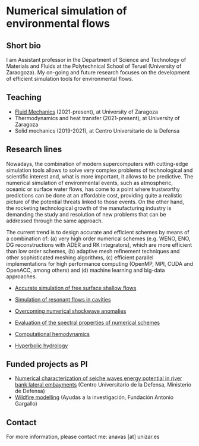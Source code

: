 

# Numerical simulation of environmental flows


## Short bio

I am Assistant professor in the Department of Science and Technology of Materials and Fluids at the Polytechnical School of Teruel (University of Zaraogoza). My on-going and future research focuses on the development of efficient simulation tools for environmental flows.   


## Teaching

- [Fluid Mechanics](teaching/fluidos.md) (2021-present), at University of Zaragoza
- Thermodynamics and heat transfer (2021-present), at University of Zaragoza
- Solid mechanics (2019-2021), at Centro Universitario de la Defensa

## Research lines

Nowadays, the combination of modern supercomputers with cutting-edge simulation tools allows to solve very complex problems of technological and scientific interest and, what is more important, it allows to be predictive. The numerical simulation of environmental events, such as atmospheric, oceanic or surface water flows, has come to a point where trustworthy predictions can be done at an affordable cost, providing quite a realistic picture of the potential threats linked to those events. On the other hand, the rocketing technological growth of the manufacturing industry is demanding the study and resolution of new problems that can be addressed through the same approach.

The current trend is to design accurate and efficient schemes by means of a combination of: (a) very high order numerical schemes (e.g. WENO, ENO, DG reconstructions with ADER and RK integrators), which are more efficient than low order schemes, (b) adaptive mesh refinement techniques and other sophisticated meshing algorithms, (c) efficient parallel implementations for high performance computing (OpenMP, MPI, CUDA and OpenACC, among others) and (d) machine learning and big-data approaches. 



- [Accurate simulation of free surface shallow flows](swe_thesis.md) 

- [Simulation of resonant flows in cavities](test.md)

- [Overcoming numerical shockwave anomalies](anomalies.md) 

- [Evaluation of the spectral properties of numerical schemes](test.md)

- [Computational hemodynamics](hemodynamics.md)

- [Hyperbolic hydrology](test.md)


## Funded projects as PI

- [Numerical characterization of seiche waves energy potential in river bank lateral embayments](project1.md) (Centro Universitario de la Defensa, Ministerio de Defensa)
- [Wildfire modelling](project2.md) (Ayudas a la investigación, Fundación Antonio Gargallo)

## Contact

For more information, please contact me: anavas [at] unizar.es
